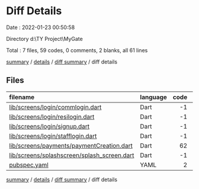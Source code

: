 # Diff Details

Date : 2022-01-23 00:50:58

Directory d:\TY Project\MyGate

Total : 7 files,  59 codes, 0 comments, 2 blanks, all 61 lines

[summary](results.md) / [details](details.md) / [diff summary](diff.md) / diff details

## Files
| filename | language | code | comment | blank | total |
| :--- | :--- | ---: | ---: | ---: | ---: |
| [lib/screens/login/commlogin.dart](/lib/screens/login/commlogin.dart) | Dart | -1 | 0 | 0 | -1 |
| [lib/screens/login/resilogin.dart](/lib/screens/login/resilogin.dart) | Dart | -1 | 0 | 0 | -1 |
| [lib/screens/login/signup.dart](/lib/screens/login/signup.dart) | Dart | -1 | 0 | 0 | -1 |
| [lib/screens/login/stafflogin.dart](/lib/screens/login/stafflogin.dart) | Dart | -1 | 0 | 0 | -1 |
| [lib/screens/payments/paymentCreation.dart](/lib/screens/payments/paymentCreation.dart) | Dart | 62 | 0 | 2 | 64 |
| [lib/screens/splashscreen/splash_screen.dart](/lib/screens/splashscreen/splash_screen.dart) | Dart | -1 | 0 | 0 | -1 |
| [pubspec.yaml](/pubspec.yaml) | YAML | 2 | 0 | 0 | 2 |

[summary](results.md) / [details](details.md) / [diff summary](diff.md) / diff details